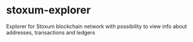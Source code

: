# stoxum-explorer
Explorer for Stoxum blockchain network with possibility to view info about addresses, transactions and ledgers
